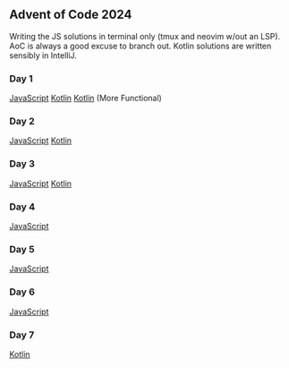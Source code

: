 ## Advent of Code 2024

Writing the JS solutions in terminal only (tmux and neovim w/out an LSP). 
AoC is always a good excuse to branch out. 
Kotlin solutions are written sensibly in IntelliJ.

### Day 1
[JavaScript](https://github.com/MikeLBook/AoC2024/blob/main/node/day01/index.js)
[Kotlin](https://github.com/MikeLBook/AoC2024/blob/main/kotlin/AoC2024Kotlin/src/day01/Day01.kt)
[Kotlin](https://github.com/MikeLBook/AoC2024/blob/main/kotlin/AoC2024Kotlin/src/day01/Day01Functional.kt) (More Functional)

### Day 2
[JavaScript](https://github.com/MikeLBook/AoC2024/blob/main/node/day02/index.js)
[Kotlin](https://github.com/MikeLBook/AoC2024/blob/main/kotlin/AoC2024Kotlin/src/day02/Day02.kt)

### Day 3
[JavaScript](https://github.com/MikeLBook/AoC2024/blob/main/node/day03/index.js)
[Kotlin](https://github.com/MikeLBook/AoC2024/blob/main/kotlin/AoC2024Kotlin/src/day03/Day03.kt)

### Day 4
[JavaScript](https://github.com/MikeLBook/AoC2024/blob/main/node/day04/index.js)

### Day 5
[JavaScript](https://github.com/MikeLBook/AoC2024/blob/main/node/day05/index.js)

### Day 6
[JavaScript](https://github.com/MikeLBook/AoC2024/blob/main/node/day06/index.js)

### Day 7
[Kotlin](https://github.com/MikeLBook/AoC2024/blob/main/kotlin/AoC2024Kotlin/src/day07/Day07.kt)

